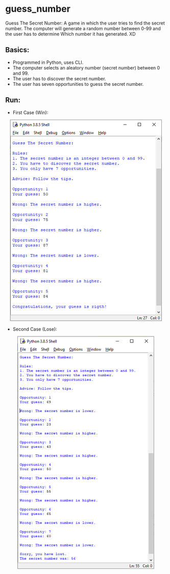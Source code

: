 # guess_number
Guess The Secret Number: A game in which the user tries to find the secret number.
The computer will generate a random number between 0-99 and the user has to determine 
Which number it has generated. XD

## Basics:
- Programmed in Python, uses CLI. 
- The computer selects an aleatory number (secret number) between 0 and 99.
- The user has to discover the secret number.
- The user has seven opportunities to guess the secret number.

## Run:
- First Case (Win):

<p align="center"> <img src="https://github.com/irving-rs/guess_number/blob/master/Program_Execution_1.png"> </p>

- Second Case (Lose):

<p align="center"> <img src="https://github.com/irving-rs/guess_number/blob/master/Program_Execution_2.png"> </p>

